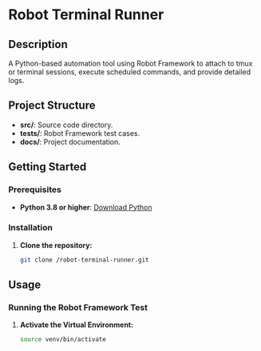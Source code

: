 # Robot Terminal Runner

## Description

A Python-based automation tool using Robot Framework to attach to tmux or terminal sessions, execute scheduled commands, and provide detailed logs.

## Project Structure

- **src/**: Source code directory.
- **tests/**: Robot Framework test cases.
- **docs/**: Project documentation.

## Getting Started

### Prerequisites

- **Python 3.8 or higher**: [Download Python](https://www.python.org/downloads/)

### Installation

1. **Clone the repository:**

   ```bash
   git clone /robot-terminal-runner.git


## Usage

### Running the Robot Framework Test

1. **Activate the Virtual Environment:**

   ```bash
   source venv/bin/activate